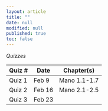 ```yaml
---
layout: article
title: ""
date: null
modified: null
published: true
toc: false
---
```


*Quizzes*

Quiz #     | Date        | Chapter(s)
---------- | ----------- | --------
Quiz 1     | Feb 9       | Mano 1.1-1.7
Quiz 2     | Feb 16      | Mano 2.1-2.5
Quiz 3     | Feb 23      | 
